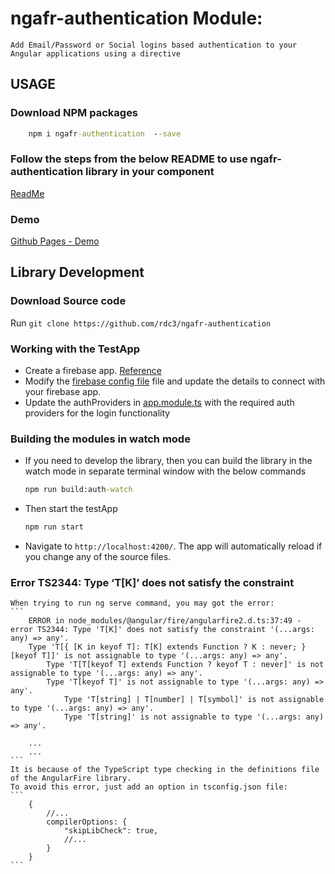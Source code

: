 # ngafr-authentication Module:
    Add Email/Password or Social logins based authentication to your Angular applications using a directive


## USAGE
### Download NPM packages
```cmd
    npm i ngafr-authentication  --save
```
### Follow the steps from the below README to use ngafr-authentication library in your component
[ReadMe](https://github.com/rdc3/ngafr-authentication/blob/master/projects/ngafr-authentication/README.md)
### Demo
[Github Pages - Demo](https://rdc3.github.io/ngafr-authentication)


## Library Development
### Download Source code
Run `git clone https://github.com/rdc3/ngafr-authentication`

### Working with the TestApp
* Create a firebase app. [Reference](https://firebase.google.com/docs/web/setup)
* Modify the [firebase config file](https://github.com/rdc3/ngafr-authentication/blob/master/projects/ngafr-testapp/src/environments/firebase.ts) file and update the details to connect with your firebase app.
* Update the authProviders in [app.module.ts](https://github.com/rdc3/ngafr-authentication/blob/master/projects/ngafr-testapp/src/app/app.module.ts) with the required auth providers for the login functionality


### Building the modules in watch mode
* If you need to develop the library, then you can build the library in the watch mode in separate terminal window with the below commands
    ```cmd
    npm run build:auth-watch
    ```
* Then start the testApp
    ```cmd
    npm run start
    ```
* Navigate to `http://localhost:4200/`. The app will automatically reload if you change any of the source files.

### Error TS2344: Type ‘T[K]’ does not satisfy the constraint
    When trying to run ng serve command, you may got the error:
    ```
        ERROR in node_modules/@angular/fire/angularfire2.d.ts:37:49 - error TS2344: Type 'T[K]' does not satisfy the constraint '(...args: any) => any'.
        Type 'T[{ [K in keyof T]: T[K] extends Function ? K : never; }[keyof T]]' is not assignable to type '(...args: any) => any'.
            Type 'T[T[keyof T] extends Function ? keyof T : never]' is not assignable to type '(...args: any) => any'.
            Type 'T[keyof T]' is not assignable to type '(...args: any) => any'.
                Type 'T[string] | T[number] | T[symbol]' is not assignable to type '(...args: any) => any'.
                Type 'T[string]' is not assignable to type '(...args: any) => any'.

        ...
        ...
    ```
    It is because of the TypeScript type checking in the definitions file of the AngularFire library.
    To avoid this error, just add an option in tsconfig.json file:
    ```
        {
            //...
            compilerOptions: {
                "skipLibCheck": true,
                //...
            }
        }
    ```
